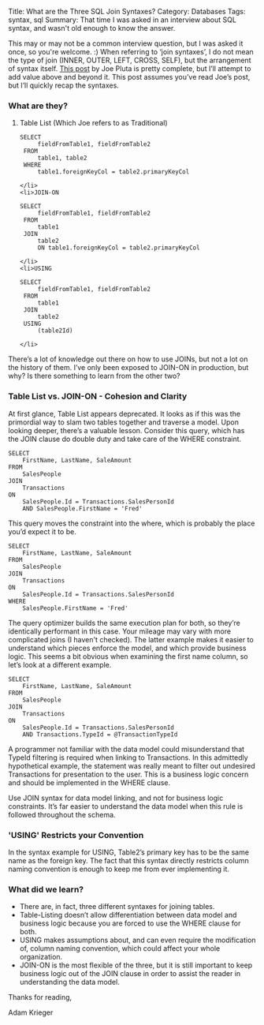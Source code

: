 Title: What are the Three SQL Join Syntaxes?
Category: Databases
Tags: syntax, sql
Summary: That time I was asked in an interview about SQL syntax, and wasn't old enough to know the answer.

This may or may not be a common interview question, but I was asked it once, so you're welcome. :) When referring to ‘join syntaxes’, I do not mean the type of join (INNER, OUTER, LEFT, CROSS, SELF), but the arrangement of syntax itself. <a href="http://www.mcpressonline.com/programming/sql/practical-sql-three-ways-to-join.html">This post</a> by Joe Pluta is pretty complete, but I’ll attempt to add value above and beyond it. This post assumes you’ve read Joe’s post, but I’ll quickly recap the syntaxes. <!--more-->

### What are they?

<ol>
	<li>Table List (Which Joe refers to as Traditional)

 <pre><code class="sql">SELECT
     fieldFromTable1, fieldFromTable2
 FROM
     table1, table2
 WHERE
     table1.foreignKeyCol = table2.primaryKeyCol</code></pre>

    </li>
	<li>JOIN-ON

 <pre><code class="sql">SELECT
     fieldFromTable1, fieldFromTable2
 FROM
     table1
 JOIN
     table2
     ON table1.foreignKeyCol = table2.primaryKeyCol</code></pre>

 	</li>
	<li>USING

 <pre><code class="sql">SELECT
     fieldFromTable1, fieldFromTable2
 FROM
     table1
 JOIN
     table2
 USING
     (table2Id)</code></pre>

 	</li>
</ol>

There’s a lot of knowledge out there on how to use JOINs, but not a lot on the history of them. I’ve only been exposed to JOIN-ON in production, but why? Is there something to learn from the other two?

### Table List vs. JOIN-ON - Cohesion and Clarity

At first glance, Table List appears deprecated. It looks as if this was the primordial way to slam two tables together and traverse a model. Upon looking deeper, there’s a valuable lesson. Consider this query, which has the JOIN clause do double duty and take care of the WHERE constraint.

<pre><code class="sql">SELECT
	FirstName, LastName, SaleAmount
FROM
	SalesPeople
JOIN
	Transactions
ON
	SalesPeople.Id = Transactions.SalesPersonId
	AND SalesPeople.FirstName = 'Fred'</code></pre>

This query moves the constraint into the where, which is probably the place you’d expect it to be.

<pre><code class="sql">SELECT
	FirstName, LastName, SaleAmount
FROM
	SalesPeople
JOIN
	Transactions
ON
	SalesPeople.Id = Transactions.SalesPersonId
WHERE
	SalesPeople.FirstName = 'Fred'</code></pre>

The query optimizer builds the same execution plan for both, so they’re identically performant in this case. Your mileage may vary with more complicated joins (I haven't checked). The latter example makes it easier to understand which pieces enforce the model, and which provide business logic. This seems a bit obvious when examining the first name column, so let’s look at a different example.

<pre><code class="sql">SELECT
	FirstName, LastName, SaleAmount
FROM
	SalesPeople
JOIN
	Transactions
ON
	SalesPeople.Id = Transactions.SalesPersonId
	AND Transactions.TypeId = @TransactionTypeId</code></pre>

A programmer not familiar with the data model could misunderstand that TypeId filtering is required when linking to Transactions. In this admittedly hypothetical example, the statement was really meant to filter out undesired Transactions for presentation to the user. This is a business logic concern and should be implemented in the WHERE clause.

Use JOIN syntax for data model linking, and not for business logic constraints. It’s far easier to understand the data model when this rule is followed throughout the schema.

### 'USING' Restricts your Convention

In the syntax example for USING, Table2’s primary key has to be the same name as the foreign key. The fact that this syntax directly restricts column naming convention is enough to keep me from ever implementing it.

### What did we learn?

<ul>
	<li>There are, in fact, three different syntaxes for joining tables.</li>
	<li>Table-Listing doesn’t allow differentiation between data model and business logic because you are forced to use the WHERE clause for both.</li>
	<li>USING makes assumptions about, and can even require the modification of, column naming convention, which could affect your whole organization.</li>
	<li>JOIN-ON is the most flexible of the three, but it is still important to keep business logic out of the JOIN clause in order to assist the reader in understanding the data model.</li>
</ul>

Thanks for reading,

Adam Krieger
